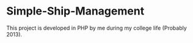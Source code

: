 # Simple-Ship-Management
This project is developed in PHP by me during my college life (Probably 2013).
